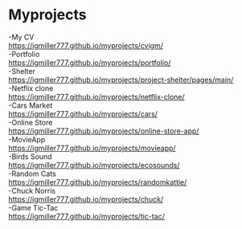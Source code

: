 # Myprojects
-My CV\
https://igmiller777.github.io/myprojects/cvigm/ \
-Portfolio\
https://igmiller777.github.io/myprojects/portfolio/ \
-Shelter\
https://igmiller777.github.io/myprojects/project-shelter/pages/main/ \
-Netflix clone \
https://igmiller777.github.io/myprojects/netflix-clone/ \
-Cars Market\
https://igmiller777.github.io/myprojects/cars/ \
-Online Store\
https://igmiller777.github.io/myprojects/online-store-app/ \
-MovieApp\
https://igmiller777.github.io/myprojects/movieapp/ \
-Birds Sound\
https://igmiller777.github.io/myprojects/ecosounds/ \
-Random Cats\
https://igmiller777.github.io/myprojects/randomkattie/ \
-Chuck Norris\
https://igmiller777.github.io/myprojects/chuck/ \
-Game Tic-Tac\
https://igmiller777.github.io/myprojects/tic-tac/

